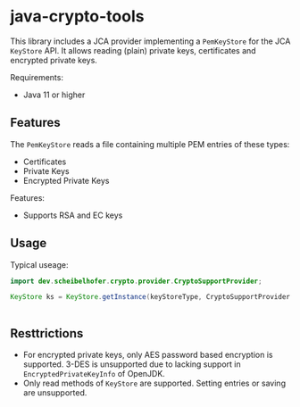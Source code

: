 # java-crypto-tools

This library includes a JCA provider implementing a `PemKeyStore` for the JCA `KeyStore` API. 
It allows reading (plain) private keys, certificates and encrypted private keys.

Requirements:
* Java 11 or higher

## Features

The `PemKeyStore` reads a file containing multiple PEM entries of these types:

* Certificates
* Private Keys
* Encrypted Private Keys
 
Features:

* Supports RSA and EC keys

## Usage

Typical useage:

```java
import dev.scheibelhofer.crypto.provider.CryptoSupportProvider;

KeyStore ks = KeyStore.getInstance(keyStoreType, CryptoSupportProvider.getInstance());
        
```

## Resttrictions

* For encrypted private keys, only AES password based encryption is supported. 
3-DES is unsupported due to lacking support in `EncryptedPrivateKeyInfo` of OpenJDK.
* Only read methods of `KeyStore` are supported. Setting entries or saving are unsupported.
